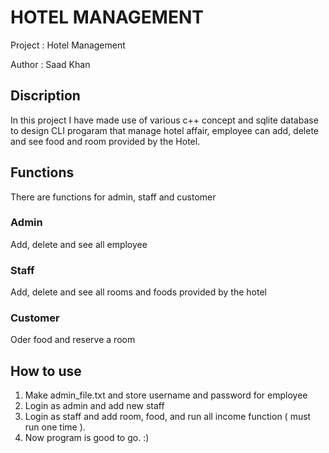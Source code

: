 #	HOTEL MANAGEMENT
Project		:	Hotel Management

Author		:	Saad Khan
##	Discription
In this project I have made use of various c++ concept and sqlite database to design CLI progaram that manage hotel affair, employee can add, delete and see food and room provided by the Hotel. 

## Functions
There are functions for admin, staff and customer

### Admin
Add, delete and see all employee

### Staff
Add, delete and see all rooms and foods provided by the hotel

### Customer
Oder food and reserve a room

## How to use
1)  Make admin_file.txt and store username and password for employee
2)  Login as admin and add new staff
3)  Login as staff and add room, food, and run all income function ( must run one time ).
4)  Now program is good to go. :)
